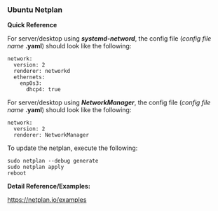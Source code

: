 ### Ubuntu Netplan

**Quick Reference**

For server/desktop using ***systemd-netword***, the config file (*config file name* **.yaml**) should look like the following:
```
network:
  version: 2
  renderer: networkd
  ethernets:
    enp0s3:
      dhcp4: true
```
For server/desktop using ***NetworkManager***, the config file (*config file name* **.yaml**) should look like the following:
```
network:
  version: 2
  renderer: NetworkManager
```
To update the netplan, execute the following:
```
sudo netplan --debug generate
sudo netplan apply
reboot
```
**Detail Reference/Examples:** 

https://netplan.io/examples
